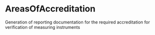 # AreasOfAccreditation
Generation of reporting documentation for the required accreditation for verification of measuring instruments
